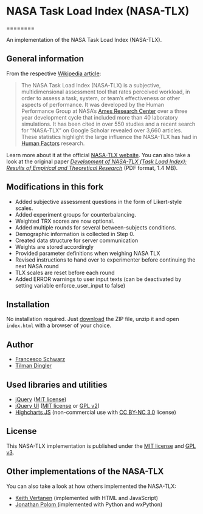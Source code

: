 # NASA Task Load Index (NASA-TLX)
========

An implementation of the NASA Task Load Index (NASA-TLX).

## General information
From the respective [Wikipedia article](http://en.wikipedia.org/wiki/NASA-TLX):
> The NASA Task Load Index (NASA-TLX) is a subjective, multidimensional assessment tool that rates perceived workload, in order to assess a task, system, or team’s effectiveness or other aspects of performance. It was developed by the Human Performance Group at NASA’s [Ames Research Center](http://en.wikipedia.org/wiki/Ames_Research_Center) over a three year development cycle that included more than 40 laboratory simulations. It has been cited in over 550 studies and a recent search for “NASA-TLX” on Google Scholar revealed over 3,660 articles. These statistics highlight the large influence the NASA-TLX has had in [Human Factors](http://en.wikipedia.org/wiki/Human_Factors) research.

Learn more about it at the official [NASA-TLX website](http://humansystems.arc.nasa.gov/groups/TLX/). You can also take a look at the original paper [<cite>Development of NASA-TLX (Task Load Index): Results of Empirical and Theoretical Research</cite>](http://humansystems.arc.nasa.gov/groups/TLX/downloads/NASA-TLXChapter.pdf) (PDF format, 1.4 MB).

## Modifications in this fork
- Added subjective assessment questions in the form of Likert-style scales.
- Added experiment groups for counterbalancing.
- Weighted TRX scores are now optional.
- Added multiple rounds for several between-subjects conditions.
- Demographic information is collected in Step 0.
- Created data structure for server communication
- Weights are stored accordingly
- Provided parameter definitions when weighing NASA TLX
- Revised instructions to hand over to experimenter before continuing the next NASA round
- TLX scales are reset before each round
- Added ERROR warnings to user input texts (can be deactivated by setting variable enforce_user_input to false)

## Installation
No installation required. Just [download](https://github.com/isellsoap/nasa-tlx/archive/master.zip) the ZIP file, unzip it and open `index.html` with a browser of your choice.

## Author
- [Francesco Schwarz](https://github.com/isellsoap/)
- [Tilman Dingler](https://github.com/Til-D/)

## Used libraries and utilities
- [jQuery](http://jquery.com/) ([MIT license](https://github.com/jquery/jquery/blob/master/MIT-LICENSE.txt))
- [jQuery UI](http://jqueryui.com/) ([MIT license](http://www.opensource.org/licenses/mit-license) or [GPL v2](http://opensource.org/licenses/GPL-2.0))
- [Highcharts JS](http://www.highcharts.com/) (non-commercial use with [CC BY-NC 3.0](http://creativecommons.org/licenses/by-nc/3.0/) license)

## License
This NASA-TLX implementation is published under the [MIT license](http://www.opensource.org/licenses/mit-license) and [GPL v3](http://opensource.org/licenses/GPL-3.0).

## Other implementations of the NASA-TLX
You can also take a look at how others implemented the NASA-TLX:
- [Keith Vertanen](http://www.keithv.com/software/nasatlx/) (implemented with HTML and JavaScript)
- [Jonathan Polom ](https://github.com/jmpolom/NASA-TLX) (implemented with Python and wxPython)